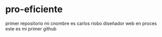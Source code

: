 # pro-eficiente
primer repositorio
mi cnombre es carlos riobo diseñador web en proces
este es mi primer github
